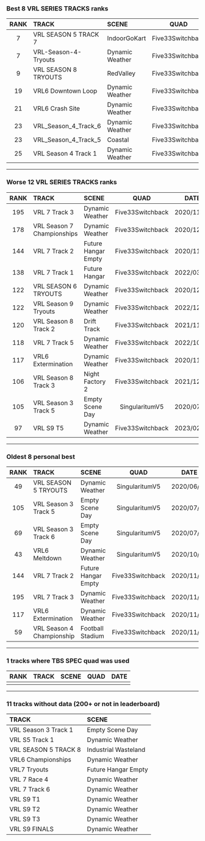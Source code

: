### Best 8 VRL SERIES TRACKS ranks
|RANK|TRACK|SCENE|QUAD|DATE|
|:---:|:---|:---|:---:|:---:|
|7|VRL SEASON 5 TRACK 7|IndoorGoKart|Five33Switchback|2021/04/21|
|7|VRL-Season-4-Tryouts|Dynamic Weather|Five33Switchback|2021/04/03|
|9|VRL SEASON 8 TRYOUTS|RedValley|Five33Switchback|2021/09/13|
|19|VRL6 Downtown Loop|Dynamic Weather|Five33Switchback|2021/01/12|
|21|VRL6 Crash Site|Dynamic Weather|Five33Switchback|2021/05/10|
|23|VRL_Season_4_Track_6|Dynamic Weather|Five33Switchback|2022/01/19|
|23|VRL_Season_4_Track_5|Coastal|Five33Switchback|2021/11/30|
|25|VRL Season 4 Track 1|Dynamic Weather|Five33Switchback|2021/01/21|
---
### Worse 12 VRL SERIES TRACKS ranks
|RANK|TRACK|SCENE|QUAD|DATE|
|:---:|:---|:---|:---:|:---:|
|195|VRL 7 Track 3|Dynamic Weather|Five33Switchback|2020/11/21|
|178|VRL Season 7 Championships|Dynamic Weather|Five33Switchback|2020/12/27|
|144|VRL 7 Track 2|Future Hangar Empty|Five33Switchback|2020/11/02|
|138|VRL 7 Track 1|Future Hangar|Five33Switchback|2022/03/05|
|122|VRL SEASON 6 TRYOUTS|Dynamic Weather|Five33Switchback|2020/12/25|
|122|VRL Season 9 Tryouts|Dynamic Weather|Five33Switchback|2022/12/18|
|120|VRL Season 8 Track 2|Drift Track|Five33Switchback|2021/11/18|
|118|VRL 7 Track 5|Dynamic Weather|Five33Switchback|2022/10/22|
|117|VRL6 Extermination|Dynamic Weather|Five33Switchback|2020/11/25|
|106|VRL Season 8 Track 3|Night Factory 2|Five33Switchback|2021/12/06|
|105|VRL Season 3 Track 5|Empty Scene Day|SingularitumV5|2020/07/12|
|97|VRL S9 T5|Dynamic Weather|Five33Switchback|2023/02/27|
---
### Oldest 8 personal best
|RANK|TRACK|SCENE|QUAD|DATE|
|:---:|:---|:---|:---:|:---:|
|49|VRL SEASON 5 TRYOUTS|Dynamic Weather|SingularitumV5|2020/06/18|
|105|VRL Season 3 Track 5|Empty Scene Day|SingularitumV5|2020/07/12|
|69|VRL Season 3 Track 6|Empty Scene Day|SingularitumV5|2020/07/13|
|43|VRL6 Meltdown|Dynamic Weather|SingularitumV5|2020/10/21|
|144|VRL 7 Track 2|Future Hangar Empty|Five33Switchback|2020/11/02|
|195|VRL 7 Track 3|Dynamic Weather|Five33Switchback|2020/11/21|
|117|VRL6 Extermination|Dynamic Weather|Five33Switchback|2020/11/25|
|59|VRL Season 4 Championship|Football Stadium|Five33Switchback|2020/11/29|
---
### 1 tracks where TBS SPEC quad was used
|RANK|TRACK|SCENE|QUAD|DATE|
|:---:|:---|:---|:---:|:---:|
||||||
---
### 11 tracks without data (200+ or not in leaderboard)
|TRACK|SCENE|
|:---|:---|
|VRL Season 3 Track 1|Empty Scene Day|
|VRL S5 Track 1|Dynamic Weather|
|VRL SEASON 5 TRACK 8|Industrial Wasteland|
|VRL6 Championships|Dynamic Weather|
|VRL7 Tryouts|Future Hangar Empty|
|VRL 7 Race 4|Dynamic Weather|
|VRL 7 Track 6|Dynamic Weather|
|VRL S9 T1|Dynamic Weather|
|VRL S9 T2|Dynamic Weather|
|VRL S9 T3|Dynamic Weather|
|VRL S9 FINALS|Dynamic Weather|
